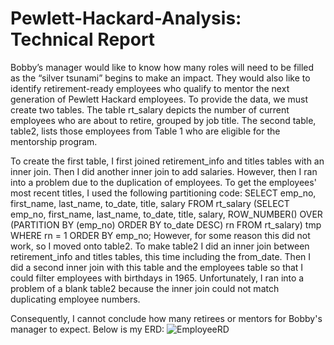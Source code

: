 # Pewlett-Hackard-Analysis: Technical Report

Bobby’s manager would like to know how many roles will need to be filled as the “silver tsunami” begins to make an impact. They would also like to identify retirement-ready employees who qualify to mentor the next generation of Pewlett Hackard employees. To provide the data, we must create two tables. The table rt_salary depicts the number of current employees who are about to retire, grouped by job title. The second table, table2, lists those employees from Table 1 who are eligible for the mentorship program.

To create the first table, I first joined retirement_info and titles tables with an inner join. Then I did another inner join to add salaries. However, then I ran into a problem due to the duplication of employees. To get the employees' most recent titles, I used the following partitioning code:
SELECT emp_no,
	first_name,
	last_name,
	to_date,
	title,
	salary
FROM rt_salary
(SELECT emp_no,
	first_name,
	last_name,
	to_date,
	title,
	salary, 
 ROW_NUMBER() OVER
 (PARTITION BY (emp_no)
 ORDER BY to_date DESC) rn
 FROM rt_salary) tmp WHERE rn = 1
ORDER BY emp_no;
However, for some reason this did not work, so I moved onto table2. To make table2 I did an inner join between retirement_info and titles tables, this time including the from_date. Then I did a second inner join with this table and the employees table so that I could filter employees with birthdays in 1965. Unfortunately, I ran into a problem of a blank table2 because the inner join could not match duplicating employee numbers.

Consequently, I cannot conclude how many retirees or mentors for Bobby's manager to expect. Below is my ERD:
![EmployeeRD](EmployeeRD.png)

